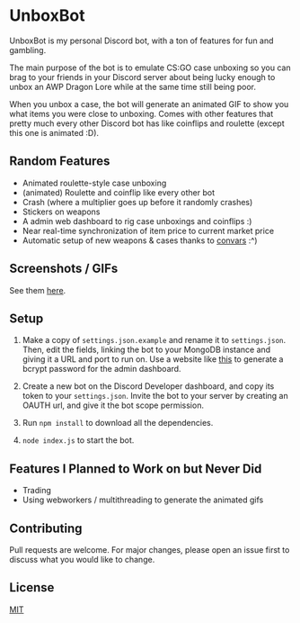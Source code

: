 # UnboxBot
UnboxBot is my personal Discord bot, with a ton of features for fun and gambling.

The main purpose of the bot is to emulate CS:GO case unboxing so you can brag to your friends in your Discord server about being lucky enough to unbox an AWP Dragon Lore while at the same time still being poor.

When you unbox a case, the bot will generate an animated GIF to show you what items you were close to unboxing. Comes with other features that pretty much every other Discord bot has like coinflips and roulette (except this one is animated :D).

## Random Features
* Animated roulette-style case unboxing 
* (animated) Roulette and coinflip like every other bot
* Crash (where a multiplier goes up before it randomly crashes) 
* Stickers on weapons
* A admin web dashboard to rig case unboxings and coinflips :)
* Near real-time synchronization of item price to current market price
* Automatic setup of new weapons & cases thanks to [convars](http://convars.com/case/en) :^)

## Screenshots / GIFs
See them [here](SCREENSHOTS.md).

## Setup
1. Make a copy of `settings.json.example` and rename it to `settings.json`. Then, edit the fields, linking the bot to your MongoDB instance and giving it a URL and port to run on. Use a website like [this](https://gchq.github.io/CyberChef/#recipe=Bcrypt(12)&input=eW91cl9wYXNzd29yZA) to generate a bcrypt password for the admin dashboard.

2. Create a new bot on the Discord Developer dashboard, and copy its token to your `settings.json`. Invite the bot to your server by creating an OAUTH url, and give it the bot scope permission.

3. Run `npm install` to download all the dependencies.

4. `node index.js` to start the bot.

## Features I Planned to Work on but Never Did
* Trading
* Using webworkers / multithreading to generate the animated gifs

## Contributing
Pull requests are welcome. For major changes, please open an issue first to discuss what you would like to change.

## License
[MIT](https://choosealicense.com/licenses/mit/)
